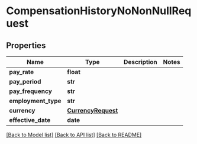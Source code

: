# CompensationHistoryNoNonNullRequest


## Properties
Name | Type | Description | Notes
------------ | ------------- | ------------- | -------------
**pay_rate** | **float** |  | 
**pay_period** | **str** |  | 
**pay_frequency** | **str** |  | 
**employment_type** | **str** |  | 
**currency** | [**CurrencyRequest**](CurrencyRequest.md) |  | 
**effective_date** | **date** |  | 

[[Back to Model list]](../README.md#documentation-for-models) [[Back to API list]](../README.md#documentation-for-api-endpoints) [[Back to README]](../README.md)


